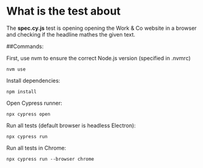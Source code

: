# What is the test about

The **spec.cy.js** test is opening opening the Work & Co website in a browser and checking if the headline mathes the given text.

##Commands:

First, use nvm to ensure the correct Node.js version (specified 
in .nvmrc)
```
nvm use
```
Install dependencies:
```
npm install
```
Open Cypress runner:
```
npx cypress open
```
Run all tests (default browser is headless Electron):
```
npx cypress run
```
Run all tests in Chrome:
```
npx cypress run --browser chrome
```
